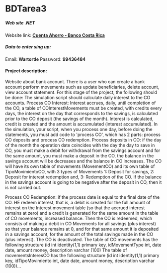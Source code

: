 # BDTarea3
<h5>Web site .NET</h5>
Website link: <strong><a href="https://appwebbd20230403132456.azurewebsites.net/">Cuenta Ahorro - Banco Costa Rica</a></strong>
<h5>Data to enter sing up: </h5>
Email: <strong>Wartortle</strong>
Password: <strong>99436484</strong>

<h4>Project description:</h4>

Website about bank account. There is a user who can create a bank account
perform movements such as update beneficiaries, delete account, view account statement.
For this stage of the project, the following should be done:
The simulation script should calculate daily interest to the CO accounts.
Process CO Interest: Interest accrues, daily, until completion
of the CO, a table of COInterestMovements must be created, with credits every
days, the interest on the day that corresponds to the savings, is calculated prior to the CO deposit (the
savings of the month). Interest is calculated, credit is created and the amount is accumulated (interest
accumulated).
In the simulation, your script, when you process one day, before doing the
statements, you must add code to 'process CO', which has 2 parts:
process CO deposits and process CO redemption.
Process deposits in CO: if the day of the month the operation date coincides with the day the
day to save in CO, you must make a debit for withdrawal from the savings account and for
the same amount, you must make a deposit in the CO, the balance in the savings account will be
decreases and the balance in CO increases. The CO will have its own table of
movements (MovementCO) and its own table of TipoMovimientoCO, with 3 types of
Movements 1: Deposit for savings, 2: Deposit for interest redemption and, 3:
Redemption of the CO. If the balance in the savings account is going to be negative after the
deposit in CO, then it is not carried out.

Process CO Redemption: if the process date is equal to the final date of the CO. HE
redeem interest, that is, a debit is created for the full amount of interest on
the Interest movement table (so that the accrued interest remains
at zero) and a credit is generated for the same amount in the table of CO movements,
increased balance. Then the CO is redeemed, which consists of making a debit in
CO Movements for all savings (plus interest) so that your balance remains
at 0, and for that same amount it is deposited in a savings account, for the amount
of the total savings made in the CO (plus interest). The CO is deactivated.
The table of CO movements has the following structure (id int identity(1,1) primary key,
idMovementType int, date date, amount money, description varchar (100)
The table of movementsInteresCO has the following structure (id int identity(1,1)
primary key, idTipoMovimiento int, date date, amount money, description varchar (100))...
